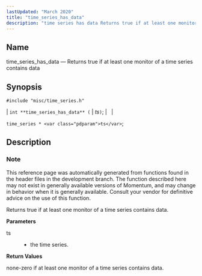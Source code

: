 ```yaml
---
lastUpdated: "March 2020"
title: "time_series_has_data"
description: "time series has data Returns true if at least one monitor of a time series contains data int time series has data ts time series ts This reference page was automatically generated from functions found in the header files in the development branch The function described here may not exist..."
---
```


<a name="apis.time_series_has_data"></a> 
## Name

time_series_has_data — Returns true if at least one monitor of a time series contains data

## Synopsis

`#include "misc/time_series.h"`

| `int **time_series_has_data** (` | <var class="pdparam">ts</var>`)`; |   |

`time_series * <var class="pdparam">ts</var>`;<a name="idp63750160"></a> 
## Description

### Note

This reference page was automatically generated from functions found in the header files in the development branch. The function described here may not exist in generally available versions of Momentum, and may change in behavior when it is generally available. Consult your vendor for definitive advice on the use of this function.

Returns true if at least one monitor of a time series contains data.

**<a name="idp63753056"></a> Parameters**

<dl class="variablelist">

<dt>ts</dt>

<dd>

- the time series.

</dd>

</dl>

**<a name="idp63755776"></a> Return Values**

none-zero if at least one monitor of a time series contains data.